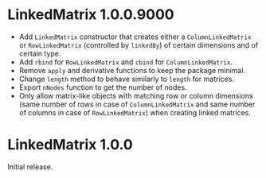 # LinkedMatrix 1.0.0.9000

* Add `LinkedMatrix` constructor that creates either a `ColumnLinkedMatrix` or
  `RowLinkedMatrix` (controlled by `linkedBy`) of certain dimensions and of
  certain type.
* Add `rbind` for `RowLinkedMatrix` and `cbind` for `ColumnLinkedMatrix`.
* Remove `apply` and derivative functions to keep the package minimal.
* Change `length` method to behave similarly to `length` for matrices.
* Export `nNodes` function to get the number of nodes.
* Only allow matrix-like objects with matching row or column dimensions (same
  number of rows in case of `ColumnLinkedMatrix` and same number of columns in
  case of `RowLinkedMatrix`) when creating linked matrices.

# LinkedMatrix 1.0.0

Initial release.
